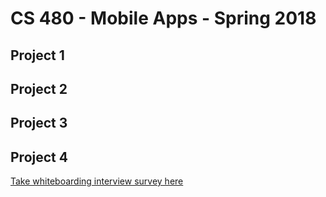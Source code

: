 # CS 480 - Mobile Apps - Spring 2018

## Project 1
## Project 2
## Project 3
## Project 4

[Take whiteboarding interview survey here](https://goo.gl/forms/59spFIRyejBexrta2)

